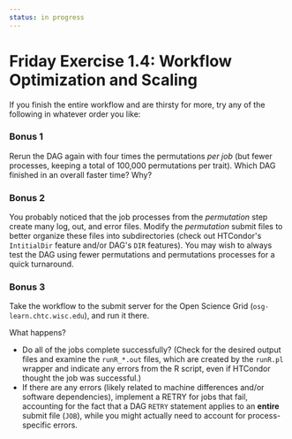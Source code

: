```yaml
---
status: in progress
---
```


<style type="text/css"> pre em { font-style: normal; background-color: yellow; } pre strong { font-style: normal; font-weight: bold; color: \#008; } </style>

Friday Exercise 1.4: Workflow Optimization and Scaling
======================================================

If you finish the entire workflow and are thirsty for more, try any of the following in whatever order you like:

### Bonus 1

Rerun the DAG again with four times the permutations *per job* (but fewer processes, keeping a total of 100,000 permutations per trait). Which DAG finished in an overall faster time? Why?

### Bonus 2

You probably noticed that the job processes from the *permutation* step create many log, out, and error files. Modify the *permutation* submit files to better organize these files into subdirectories (check out HTCondor's `IntitialDir` feature and/or DAG's `DIR` features). You may wish to always test the DAG using fewer permutations and permutations processes for a quick turnaround.

### Bonus 3

Take the workflow to the submit server for the Open Science Grid (`osg-learn.chtc.wisc.edu`), and run it there.

What happens?

-   Do all of the jobs complete successfully? (Check for the desired output files and examine the `runR_*.out` files, which are created by the `runR.pl` wrapper and indicate any errors from the R script, even if HTCondor thought the job was successful.)
-   If there are any errors (likely related to machine differences and/or software dependencies), implement a RETRY for jobs that fail, accounting for the fact that a DAG `RETRY` statement applies to an **entire** submit file (`JOB`), while you might actually need to account for process-specific errors.


